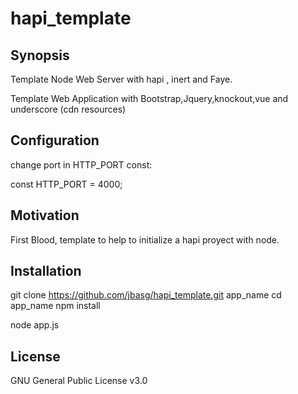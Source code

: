 # hapi_template

  
## Synopsis

Template Node Web Server with hapi , inert  and Faye.


Template Web Application with Bootstrap,Jquery,knockout,vue and underscore (cdn resources)


## Configuration

change port in HTTP_PORT const:

const HTTP_PORT = 4000;


## Motivation

First Blood, template to help to initialize a hapi proyect with node.

## Installation

git clone https://github.com/jbasg/hapi_template.git app_name
cd app_name
npm install

node app.js 



## License

GNU General Public License v3.0
